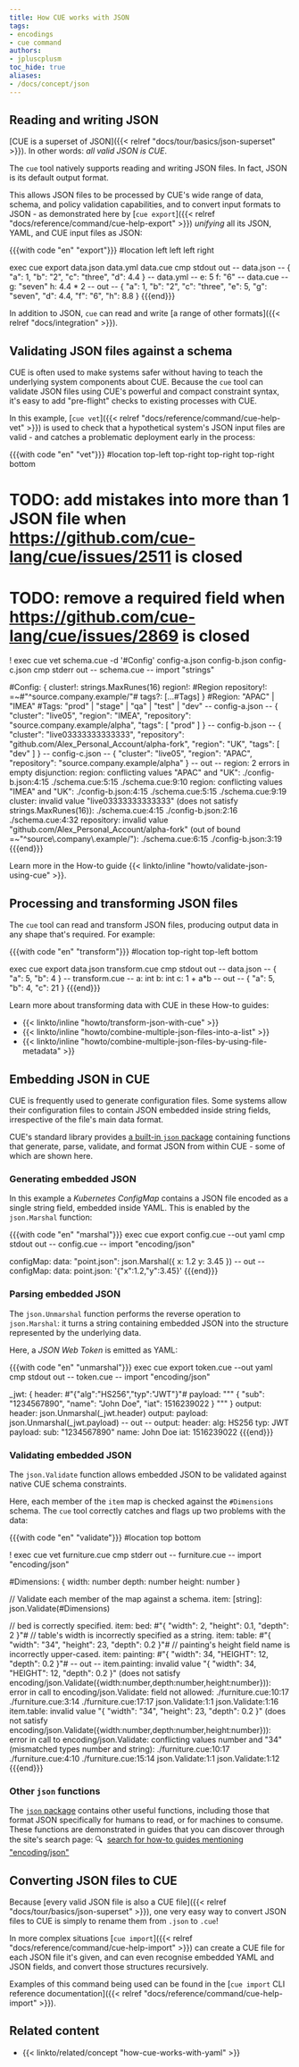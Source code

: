 ```yaml
---
title: How CUE works with JSON
tags:
- encodings
- cue command
authors:
- jpluscplusm
toc_hide: true
aliases:
- /docs/concept/json
---
```


## Reading and writing JSON

[CUE is a superset of JSON]({{< relref "docs/tour/basics/json-superset" >}}).
In other words: *all valid JSON is CUE*.

The `cue` tool natively supports reading and writing JSON files. In fact, JSON
is its default output format.

This allows JSON files to be processed by CUE's wide range of data, schema, and
policy validation capabilities, and to convert input formats to JSON - as
demonstrated here by
[`cue export`]({{< relref "docs/reference/command/cue-help-export" >}})
*unifying* all its JSON, YAML, and CUE input files as JSON:
<!-- TODO: add links for capabilities -->
<!-- TODO: add link to unification concept guide -->

{{{with code "en" "export"}}}
#location left left left right

exec cue export data.json data.yml data.cue
cmp stdout out
-- data.json --
{
    "a": 1,
    "b": "2",
    "c": "three",
    "d": 4.4
}
-- data.yml --
e: 5
f: "6"
-- data.cue --
g: "seven"
h: 4.4 * 2
-- out --
{
    "a": 1,
    "b": "2",
    "c": "three",
    "e": 5,
    "g": "seven",
    "d": 4.4,
    "f": "6",
    "h": 8.8
}
{{{end}}}

In addition to JSON, `cue` can read and write
[a range of other formats]({{< relref "docs/integration" >}}).

## Validating JSON files against a schema

CUE is often used to make systems safer without having to teach the underlying
system components about CUE. Because the `cue` tool can validate JSON files
using CUE's powerful and compact constraint syntax, it's easy to add
"pre-flight" checks to existing processes with CUE.

In this example,
[`cue vet`]({{< relref "docs/reference/command/cue-help-vet" >}})
is used to check that a hypothetical system's JSON input files are valid - and
catches a problematic deployment early in the process:

{{{with code "en" "vet"}}}
#location top-left top-right top-right top-right bottom
# TODO: add mistakes into more than 1 JSON file when https://github.com/cue-lang/cue/issues/2511 is closed
# TODO: remove a required field when https://github.com/cue-lang/cue/issues/2869 is closed

! exec cue vet schema.cue -d '#Config' config-a.json config-b.json config-c.json
cmp stderr out
-- schema.cue --
import "strings"

#Config: {
	cluster!:    strings.MaxRunes(16)
	region!:     #Region
	repository!: =~#"^source\.company\.example/"#
	tags?: [...#Tags]
}
#Region: "APAC" | "IMEA"
#Tags:   "prod" | "stage" | "qa" | "test" | "dev"
-- config-a.json --
{
    "cluster": "live05",
    "region": "IMEA",
    "repository": "source.company.example/alpha",
    "tags": [
        "prod"
    ]
}
-- config-b.json --
{
    "cluster": "live03333333333333",
    "repository": "github.com/Alex_Personal_Account/alpha-fork",
    "region": "UK",
    "tags": [
        "dev"
    ]
}
-- config-c.json --
{
    "cluster": "live05",
    "region": "APAC",
    "repository": "source.company.example/alpha"
}
-- out --
region: 2 errors in empty disjunction:
region: conflicting values "APAC" and "UK":
    ./config-b.json:4:15
    ./schema.cue:5:15
    ./schema.cue:9:10
region: conflicting values "IMEA" and "UK":
    ./config-b.json:4:15
    ./schema.cue:5:15
    ./schema.cue:9:19
cluster: invalid value "live03333333333333" (does not satisfy strings.MaxRunes(16)):
    ./schema.cue:4:15
    ./config-b.json:2:16
    ./schema.cue:4:32
repository: invalid value "github.com/Alex_Personal_Account/alpha-fork" (out of bound =~"^source\\.company\\.example/"):
    ./schema.cue:6:15
    ./config-b.json:3:19
{{{end}}}

Learn more in the How-to guide {{< linkto/inline "howto/validate-json-using-cue" >}}.

## Processing and transforming JSON files

The `cue` tool can read and transform JSON files, producing output data in any
shape that's required. For example:

{{{with code "en" "transform"}}}
#location top-right top-left bottom

exec cue export data.json transform.cue
cmp stdout out
-- data.json --
{
    "a": 5,
    "b": 4
}
-- transform.cue --
a: int
b: int
c: 1 + a*b
-- out --
{
    "a": 5,
    "b": 4,
    "c": 21
}
{{{end}}}

Learn more about transforming data with CUE in these How-to guides:

- {{< linkto/inline "howto/transform-json-with-cue" >}}
- {{< linkto/inline "howto/combine-multiple-json-files-into-a-list" >}}
- {{< linkto/inline "howto/combine-multiple-json-files-by-using-file-metadata" >}}

## Embedding JSON in CUE

CUE is frequently used to generate configuration files. Some systems allow
their configuration files to contain JSON embedded inside string fields,
irrespective of the file's main data format.

CUE's standard library provides
[a built-in `json` package](https://pkg.go.dev/cuelang.org/go/pkg/encoding/json)
containing functions that generate, parse, validate, and format JSON from
within CUE - some of which are shown here.

### Generating embedded JSON

In this example a *Kubernetes ConfigMap* contains a JSON file encoded as a
single string field, embedded inside YAML. This is enabled by the
`json.Marshal` function:

{{{with code "en" "marshal"}}}
exec cue export config.cue --out yaml
cmp stdout out
-- config.cue --
import "encoding/json"

configMap: data: "point.json": json.Marshal({
	x: 1.2
	y: 3.45
})
-- out --
configMap:
  data:
    point.json: '{"x":1.2,"y":3.45}'
{{{end}}}

### Parsing embedded JSON

The `json.Unmarshal` function performs the reverse operation to `json.Marshal`:
it turns a string containing embedded JSON into the structure represented by
the underlying data.

Here, a *JSON Web Token* is emitted as YAML:

{{{with code "en" "unmarshal"}}}
exec cue export token.cue --out yaml
cmp stdout out
-- token.cue --
import "encoding/json"

_jwt: {
	header: #"{"alg":"HS256","typ":"JWT"}"#
	payload: """
		{
		  "sub": "1234567890",
		  "name": "John Doe",
		  "iat": 1516239022
		}
		"""
}
output: header:  json.Unmarshal(_jwt.header)
output: payload: json.Unmarshal(_jwt.payload)
-- out --
output:
  header:
    alg: HS256
    typ: JWT
  payload:
    sub: "1234567890"
    name: John Doe
    iat: 1516239022
{{{end}}}

### Validating embedded JSON

The `json.Validate` function allows embedded JSON to be validated against
native CUE schema constraints.

Here, each member of the `item` map is checked against the `#Dimensions`
schema. The `cue` tool correctly catches and flags up two problems with the
data:

{{{with code "en" "validate"}}}
#location top bottom

! exec cue vet furniture.cue
cmp stderr out
-- furniture.cue --
import "encoding/json"

#Dimensions: {
	width:  number
	depth:  number
	height: number
}

// Validate each member of the map against a schema.
item: [string]: json.Validate(#Dimensions)

// bed is correctly specified.
item: bed: #"{ "width": 2, "height": 0.1, "depth": 2 }"#
// table's width is incorrectly specified as a string.
item: table: #"{ "width": "34", "height": 23, "depth": 0.2 }"#
// painting's height field name is incorrectly upper-cased.
item: painting: #"{ "width": 34, "HEIGHT": 12, "depth": 0.2 }"#
-- out --
item.painting: invalid value "{ \"width\": 34, \"HEIGHT\": 12, \"depth\": 0.2 }" (does not satisfy encoding/json.Validate({width:number,depth:number,height:number})): error in call to encoding/json.Validate: field not allowed:
    ./furniture.cue:10:17
    ./furniture.cue:3:14
    ./furniture.cue:17:17
    json.Validate:1:1
    json.Validate:1:16
item.table: invalid value "{ \"width\": \"34\", \"height\": 23, \"depth\": 0.2 }" (does not satisfy encoding/json.Validate({width:number,depth:number,height:number})): error in call to encoding/json.Validate: conflicting values number and "34" (mismatched types number and string):
    ./furniture.cue:10:17
    ./furniture.cue:4:10
    ./furniture.cue:15:14
    json.Validate:1:1
    json.Validate:1:12
{{{end}}}

### Other `json` functions

The
[`json` package](https://pkg.go.dev/cuelang.org/go/pkg/encoding/json)
contains other useful functions, including those that format JSON specifically
for humans to read, or for machines to consume. These functions are
demonstrated in guides that you can discover through the site's search page:
&#x1F50D;&nbsp;
[search for how-to guides mentioning "encoding/json"](/search/?q=encoding/json%20contentType:%22How-to%20Guides%22)

## Converting JSON files to CUE

Because
[every valid JSON file is also a CUE file]({{< relref "docs/tour/basics/json-superset" >}}),
one very easy way to convert JSON files to CUE is simply to rename them from
`.json` to `.cue`!

In more complex situations
[`cue import`]({{< relref "docs/reference/command/cue-help-import" >}})
can create a CUE file for each JSON file it's given, and can even recognise
embedded YAML and JSON fields, and convert those structures recursively.

Examples of this command being used can be found in the
[`cue import` CLI reference documentation]({{< relref "docs/reference/command/cue-help-import" >}}).

<!-- TODO: refer to a better page than the plain text CLI help text -->
<!-- TODO: what example could work inline, here? -->

## Related content

- {{< linkto/related/concept "how-cue-works-with-yaml" >}}
